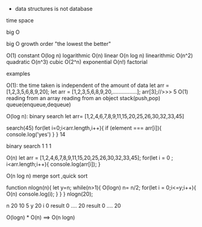 - data structures is not database

time space

big O

big O growth order "the lowest the better"

O(1) constant
O(log n) logarithmic
O(n) linear
O(n log n) linearithmic
O(n^2) quadratic
O(n^3) cubic
O(2^n) exponential
O(n!) factorial

examples

O(1):
the time taken is independent of the amount of data
let arr = [1,2,3,5,6,8,9,20];
let arr = [1,2,3,5,6,8,9,20,................];
arr[3];//>>> 5 O(1)
reading from an array
reading from an object
stack(push,pop)
queue(enqueue,dequeue)

O(log n):
binary search
let arr= [1,2,4,6,7,8,9,11,15,20,25,26,30,32,33,45]

search(45)
for(let i=0;i<arr.length,i++){
if (element === arr[i]){
console.log('yes')
}
}
14

binary search
1
1
1

O(n)
let arr = [1,2,4,6,7,8,9,11,15,20,25,26,30,32,33,45];
for(let i = 0 ; i<arr.length;i++){
console.log(arr[i]);
}

O(n log n)
merge sort ,quick sort

function nlogn(n){
let y=n;
while(n>1){ O(logn)
n= n/2;
for(let i = 0;i<=y;i++){ O(n)
console.log(i);
}
}
}
nlogn(20);

n 20 10 5
y 20
i 0
result 0 .... 20
result 0 .... 20

O(logn) \* O(n) ==> O(n logn)
